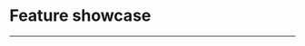 <script setup>
import { watch } from "vue"
import { useData, defineClientComponent } from 'vitepress'
import { useTheme } from 'vuetify'
const HexbinDemo10k = defineClientComponent(() => import("@/components/HexbinDemo10k.vue"))

const { isDark } = useData()
const vuetifyTheme = useTheme()
watch(isDark, (isDark) => {
  vuetifyTheme.global.name.value = isDark ? 'dark': 'light'
}, { immediate: true })
</script>

# Feature showcase

---

<div class="d-flex flex-column">
<HexbinDemo10k />
</div>